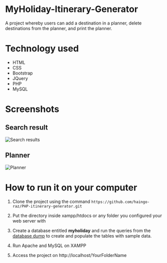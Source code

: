 # MyHoliday-Itinerary-Generator
A project whereby users can add a destination in a planner, delete destinations from the planner, and print the planner.

# Technology used 
- HTML
- CSS
- Bootstrap 
- JQuery
- PHP
- MySQL

# Screenshots 
## Search result
![Search results](https://raw.githubusercontent.com/haingo-raz/MyHoliday-Itinerary-Generator/master/assets/search_results.png)

## Planner
![Planner](https://raw.githubusercontent.com/haingo-raz/MyHoliday-Itinerary-Generator/master/assets/sample_planner.png)

# How to run it on your computer
1. Clone the project using the command ```https://github.com/haingo-raz/PHP-itinerary-generator.git```

1. Put the directory inside xampp/htdocs or any folder you configured your web server with

1. Create a database entitled **myholiday** and run the queries from the [database dump](https://github.com/haingo-raz/MyHoliday-Itinerary-Generator/tree/master/database%20dump) to create and populate the tables with sample data.

1. Run Apache and MySQL on XAMPP

1. Access the project on http://localhost/YourFolderName



